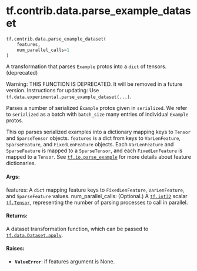 <div itemscope itemtype="http://developers.google.com/ReferenceObject">
<meta itemprop="name" content="tf.contrib.data.parse_example_dataset" />
<meta itemprop="path" content="Stable" />
</div>

# tf.contrib.data.parse_example_dataset

``` python
tf.contrib.data.parse_example_dataset(
    features,
    num_parallel_calls=1
)
```

A transformation that parses `Example` protos into a `dict` of tensors. (deprecated)

Warning: THIS FUNCTION IS DEPRECATED. It will be removed in a future version.
Instructions for updating:
Use `tf.data.experimental.parse_example_dataset(...)`.

Parses a number of serialized `Example` protos given in `serialized`. We refer
to `serialized` as a batch with `batch_size` many entries of individual
`Example` protos.

This op parses serialized examples into a dictionary mapping keys to `Tensor`
and `SparseTensor` objects. `features` is a dict from keys to `VarLenFeature`,
`SparseFeature`, and `FixedLenFeature` objects. Each `VarLenFeature`
and `SparseFeature` is mapped to a `SparseTensor`, and each
`FixedLenFeature` is mapped to a `Tensor`. See <a href="../../../tf/io/parse_example.md"><code>tf.io.parse_example</code></a> for more
details about feature dictionaries.

#### Args:

features: A `dict` mapping feature keys to `FixedLenFeature`,
  `VarLenFeature`, and `SparseFeature` values.
num_parallel_calls: (Optional.) A <a href="../../../tf/dtypes.md#int32"><code>tf.int32</code></a> scalar <a href="../../../tf/Tensor.md"><code>tf.Tensor</code></a>,
   representing the number of parsing processes to call in parallel.


#### Returns:

A dataset transformation function, which can be passed to
<a href="../../../tf/data/Dataset.md#apply"><code>tf.data.Dataset.apply</code></a>.


#### Raises:

* <b>`ValueError`</b>: if features argument is None.